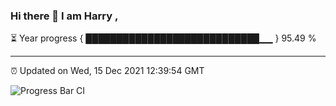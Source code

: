 ### Hi there 👋 I am Harry , 

⏳ Year progress { ████████████████████████████▁▁ } 95.49 %

---

⏰ Updated on Wed, 15 Dec 2021 12:39:54 GMT

![Progress Bar CI](https://github.com/duykhang68/duykhang68/workflows/Progress%20Bar%20CI/badge.svg)
